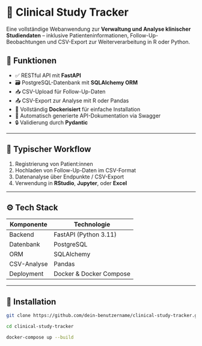 # 🧪 Clinical Study Tracker

Eine vollständige Webanwendung zur **Verwaltung und Analyse klinischer Studiendaten** – inklusive Patienteninformationen, Follow-Up-Beobachtungen und CSV-Export zur Weiterverarbeitung in R oder Python.

## 🚀 Funktionen

- ✅ RESTful API mit **FastAPI**
- 🗃️ PostgreSQL-Datenbank mit **SQLAlchemy ORM**
- 📥 CSV-Upload für Follow-Up-Daten
- 📤 CSV-Export zur Analyse mit R oder Pandas
- 🐳 Vollständig **Dockerisiert** für einfache Installation
- 📑 Automatisch generierte API-Dokumentation via Swagger
- 🔒 Validierung durch **Pydantic**

---

## 🔁 Typischer Workflow

1. Registrierung von Patient:innen
2. Hochladen von Follow-Up-Daten im CSV-Format
3. Datenanalyse über Endpunkte / CSV-Export
4. Verwendung in **RStudio**, **Jupyter**, oder **Excel**

---

## ⚙️ Tech Stack

| Komponente      | Technologie            |
|----------------|------------------------|
| Backend         | FastAPI (Python 3.11)  |
| Datenbank       | PostgreSQL             |
| ORM             | SQLAlchemy             |
| CSV-Analyse     | Pandas                 |
| Deployment      | Docker & Docker Compose|

---

## 🧰 Installation

```bash
git clone https://github.com/dein-benutzername/clinical-study-tracker.git
```
```bash
cd clinical-study-tracker
```
```bash
docker-compose up --build
```
